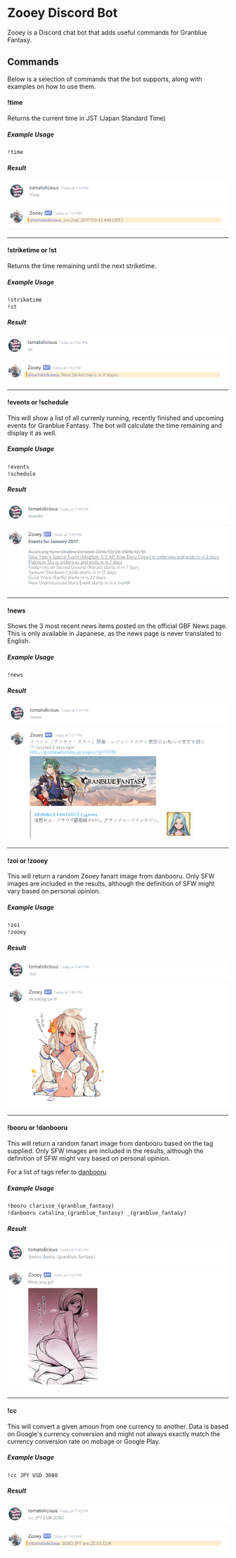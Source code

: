 # Zooey Discord Bot
Zooey is a Discord chat bot that adds useful commands for Granblue Fantasy.

## Commands
Below is a selection of commands that the bot supports, along with examples on how to use them.

#### !time
Returns the current time in JST (Japan Standard Time)

##### Example Usage

    !time

##### Result
![time](/screenshots/time.png?raw=true)

***

#### !striketime or !st
Returns the time remaining until the next striketime.

##### Example Usage

    !striketime
    !st


##### Result
![striketime](/screenshots/st.png?raw=true)

***

#### !events or !schedule
This will show a list of all currenly running, recently finished and upcoming events for Granblue Fantasy. The bot will calculate the time remaining and display it as well.

##### Example Usage

    !events 
    !schedule

##### Result
![events](/screenshots/events.png?raw=true)

***
        
#### !news
Shows the 3 most recent news items posted on the official GBF News page. This is only available in Japanese, as the news page is never translated to English. 

##### Example Usage

    !news

##### Result
![news](/screenshots/news.png?raw=true)

***

#### !zoi or !zooey
This will return a random Zooey fanart image from danbooru. Only SFW images are included in the results, although the definition of SFW might vary based on personal opinion.

##### Example Usage

    !zoi
    !zooey

##### Result
![zoi](/screenshots/zoi.png?raw=true)

***
    
#### !booru <tag> or !danbooru <tag>
This will return a random fanart image from danbooru based on the tag supplied. Only SFW images are included in the results, although the definition of SFW might vary based on personal opinion. 

For a list of tags refer to [danbooru](http://danbooru.donmai.us/tags)

##### Example Usage

    !booru clarisse_(granblue_fantasy) 
    !danbooru catalina_(granblue_fantasy) _(granblue_fantasy) 

##### Result
![booru](/screenshots/booru.png?raw=true)

***

#### !cc <source currency> <target currency> <amount>
This will convert a given amoun from one currency to another. Data is based on Google's currency conversion and might not always exactly match the currency conversion rate on mobage or Google Play.

##### Example Usage

    !cc JPY USD 3080

##### Result
![cc](/screenshots/cc.png?raw=true)
